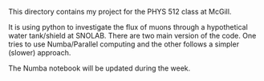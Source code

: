 This directory contains my project for the PHYS 512 class at McGill. 

It is using python to investigate the flux of muons through a hypothetical water tank/shield at SNOLAB. There are two main version of the code. One tries to use Numba/Parallel computing and the other follows a simpler (slower) approach. 

The Numba notebook will be updated during the week. 
